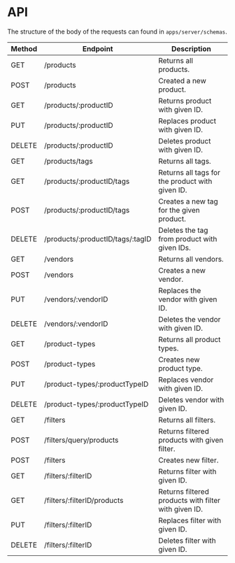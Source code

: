 # API

The structure of the body of the requests can found in `apps/server/schemas`.

| Method | Endpoint                         | Description                                          |
| ------ | -------------------------------- | ---------------------------------------------------- |
| GET    | /products                        | Returns all products.                                |
| POST   | /products                        | Created a new product.                               |
| GET    | /products/:productID             | Returns product with given ID.                       |
| PUT    | /products/:productID             | Replaces product with given ID.                      |
| DELETE | /products/:productID             | Deletes product with given ID.                       |
| GET    | /products/tags                   | Returns all tags.                                    |
| GET    | /products/:productID/tags        | Returns all tags for the product with given ID.      |
| POST   | /products/:productID/tags        | Creates a new tag for the given product.             |
| DELETE | /products/:productID/tags/:tagID | Deletes the tag from product with given IDs.         |
| GET    | /vendors                         | Returns all vendors.                                 |
| POST   | /vendors                         | Creates a new vendor.                                |
| PUT    | /vendors/:vendorID               | Replaces the vendor with given ID.                   |
| DELETE | /vendors/:vendorID               | Deletes the vendor with given ID.                    |
| GET    | /product-types                   | Returns all product types.                           |
| POST   | /product-types                   | Creates new product type.                            |
| PUT    | /product-types/:productTypeID    | Replaces vendor with given ID.                       |
| DELETE | /product-types/:productTypeID    | Deletes vendor with given ID.                        |
| GET    | /filters                         | Returns all filters.                                 |
| POST   | /filters/query/products          | Returns filtered products with given filter.         |
| POST   | /filters                         | Creates new filter.                                  |
| GET    | /filters/:filterID               | Returns filter with given ID.                        |
| GET    | /filters/:filterID/products      | Returns filtered products with filter with given ID. |
| PUT    | /filters/:filterID               | Replaces filter with given ID.                       |
| DELETE | /filters/:filterID               | Deletes filter with given ID.                        |

